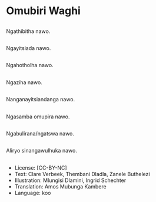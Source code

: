 # Omubiri Waghi

##
Ngathibitha nawo.

##
Ngayitsiada nawo.

##
Ngahotholha nawo.

##
Ngaziha nawo.

##
Nanganayitsiandanga nawo.

##
Ngasamba omupira nawo.

##
Ngabulirana/ngatswa nawo.

##
Aliryo sinangawulhuka nawo.

##
* License: [CC-BY-NC]
* Text: Clare Verbeek, Thembani Dladla, Zanele Buthelezi
* Illustration: Mlungisi Dlamini, Ingrid Schechter
* Translation: Amos Mubunga Kambere
* Language: koo

